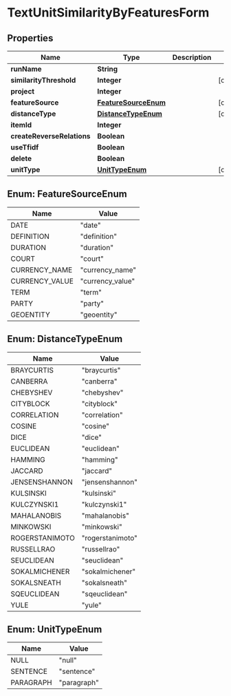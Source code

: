 

# TextUnitSimilarityByFeaturesForm


## Properties

| Name | Type | Description | Notes |
|------------ | ------------- | ------------- | -------------|
|**runName** | **String** |  |  |
|**similarityThreshold** | **Integer** |  |  [optional] |
|**project** | **Integer** |  |  |
|**featureSource** | [**FeatureSourceEnum**](#FeatureSourceEnum) |  |  [optional] |
|**distanceType** | [**DistanceTypeEnum**](#DistanceTypeEnum) |  |  [optional] |
|**itemId** | **Integer** |  |  |
|**createReverseRelations** | **Boolean** |  |  |
|**useTfidf** | **Boolean** |  |  |
|**delete** | **Boolean** |  |  |
|**unitType** | [**UnitTypeEnum**](#UnitTypeEnum) |  |  [optional] |



## Enum: FeatureSourceEnum

| Name | Value |
|---- | -----|
| DATE | &quot;date&quot; |
| DEFINITION | &quot;definition&quot; |
| DURATION | &quot;duration&quot; |
| COURT | &quot;court&quot; |
| CURRENCY_NAME | &quot;currency_name&quot; |
| CURRENCY_VALUE | &quot;currency_value&quot; |
| TERM | &quot;term&quot; |
| PARTY | &quot;party&quot; |
| GEOENTITY | &quot;geoentity&quot; |



## Enum: DistanceTypeEnum

| Name | Value |
|---- | -----|
| BRAYCURTIS | &quot;braycurtis&quot; |
| CANBERRA | &quot;canberra&quot; |
| CHEBYSHEV | &quot;chebyshev&quot; |
| CITYBLOCK | &quot;cityblock&quot; |
| CORRELATION | &quot;correlation&quot; |
| COSINE | &quot;cosine&quot; |
| DICE | &quot;dice&quot; |
| EUCLIDEAN | &quot;euclidean&quot; |
| HAMMING | &quot;hamming&quot; |
| JACCARD | &quot;jaccard&quot; |
| JENSENSHANNON | &quot;jensenshannon&quot; |
| KULSINSKI | &quot;kulsinski&quot; |
| KULCZYNSKI1 | &quot;kulczynski1&quot; |
| MAHALANOBIS | &quot;mahalanobis&quot; |
| MINKOWSKI | &quot;minkowski&quot; |
| ROGERSTANIMOTO | &quot;rogerstanimoto&quot; |
| RUSSELLRAO | &quot;russellrao&quot; |
| SEUCLIDEAN | &quot;seuclidean&quot; |
| SOKALMICHENER | &quot;sokalmichener&quot; |
| SOKALSNEATH | &quot;sokalsneath&quot; |
| SQEUCLIDEAN | &quot;sqeuclidean&quot; |
| YULE | &quot;yule&quot; |



## Enum: UnitTypeEnum

| Name | Value |
|---- | -----|
| NULL | &quot;null&quot; |
| SENTENCE | &quot;sentence&quot; |
| PARAGRAPH | &quot;paragraph&quot; |



